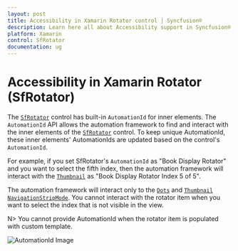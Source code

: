 ```yaml
---
layout: post
title: Accessibility in Xamarin Rotator control | Syncfusion®
description: Learn here all about Accessibility support in Syncfusion® Xamarin Rotator (SfRotator) control and more.
platform: Xamarin
control: SfRotator
documentation: ug
---
```


# Accessibility in Xamarin Rotator (SfRotator)

The [`SfRotator`](https://help.syncfusion.com/cr/xamarin/Syncfusion.SfRotator.XForms.SfRotator.html) control has built-in `AutomationId` for inner elements. The `AutomationId` API allows the automation framework to find and interact with the inner elements of the [`SfRotator`](https://help.syncfusion.com/cr/xamarin/Syncfusion.SfRotator.XForms.SfRotator.html) control. To keep unique AutomationId, these inner elements' AutomationIds are updated based on the control's `AutomationId`. 

For example, if you set SfRotator's `AutomationId` as "Book Display Rotator" and you want to select the fifth index, then the automation framework will interact with the [`Thumbnail`](https://help.syncfusion.com/cr/xamarin/Syncfusion.SfRotator.XForms.NavigationStripMode.html#Syncfusion_SfRotator_XForms_NavigationStripMode_Thumbnail) as "Book Display Rotator Index 5 of 5".

The automation framework will interact only to the [`Dots`](https://help.syncfusion.com/cr/xamarin/Syncfusion.SfRotator.XForms.NavigationStripMode.html#Syncfusion_SfRotator_XForms_NavigationStripMode_Dots) and [`Thumbnail`](https://help.syncfusion.com/cr/xamarin/Syncfusion.SfRotator.XForms.NavigationStripMode.html#Syncfusion_SfRotator_XForms_NavigationStripMode_Thumbnail) [`NavigationStripMode`](https://help.syncfusion.com/cr/xamarin/Syncfusion.SfRotator.XForms.SfRotator.html#Syncfusion_SfRotator_XForms_SfRotator_NavigationStripMode). You cannot interact with the rotator item when you want to select the index that is not visible in the view. 

N> You cannot provide AutomationId when the rotator item is populated with custom template.

![AutomationId Image](images/AutomationId.png)
